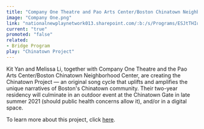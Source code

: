 ```yaml
---
title: "Company One Theatre and Pao Arts Center/Boston Chinatown Neighborhood Center"
image: "Company One.png"
link: "nationalnewplaynetwork013.sharepoint.com/:b:/s/Programs/ESJtTHIuw_VBtrwq7g6p3YkBuyc4DGGOu9CqDWTmqyPZVw?e=HOBM01"
current: "true"
promoted: "false"
related:
- Bridge Program
play: "Chinatown Project"
---
```

Kit Yan and Melissa Li, together with Company One Theatre and the Pao Arts Center/Boston Chinatown Neighborhood Center, are creating the Chinatown Project — an original song cycle that uplifts and amplifies the unique narratives of Boston's Chinatown community. Their two-year residency will culminate in an outdoor event at the Chinatown Gate in late summer 2021 (should public health concerns allow it), and/or in a digital space. 

To learn more about this project, click [here](https://nationalnewplaynetwork013.sharepoint.com/:b:/s/Programs/ESJtTHIuw_VBtrwq7g6p3YkBuyc4DGGOu9CqDWTmqyPZVw?e=HOBM01).
